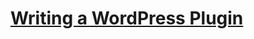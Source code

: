 # [Writing a WordPress Plugin](https://github.com/blakek/lnl-writing-wordpress-plugin/blob/master/presentation.mdx)
